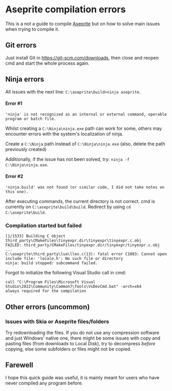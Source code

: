 # Aseprite compilation errors
This is a not a guide to compile [Aseprite](https://github.com/aseprite/aseprite) but on how to solve main issues when trying to compile it.

## Git errors
Just install Git in https://git-scm.com/downloads, then close and reopen cmd and start the whole process again.

## Ninja errors
All issues with the next line: `C:\aseprite\build>ninja aseprite`.

#### Error #1
```
'ninja' is not recognized as an internal or external command, operable program or batch file.
```

Whilst creating a `C:\Ninja\ninja.exe` path can work for some, others may encounter errors with the system's localization of ninja.

Create a `C:\Ninja` path instead of `C:\Ninja\ninja.exe` (also, delete the path previously created)

Additionally, if the issue has not been solved, try: `ninja -f C:\Ninja\ninja.exe`.

#### Error #2
```
'ninja.build' was not found (or similar code, I did not take notes on this one).
```

After executing commands, the current directory is not correct. cmd is currently on `C:\aseprite\build\build`. Redirect by using `cd C:\aseprite\build`.

### Compilation started but failed

```
[1/1533] Building C object third_party\CMakeFiles\tinyexpr.dir\tinyexpr\tinyexpr.c.obj
FAILED: third_party/CMakeFiles/tinyexpr.dir/tinyexpr/tinyexpr.c.obj
...
C:\aseprite\third_party\lua\llex.c(13): fatal error C1083: Cannot open include file: 'locale.h': No such file or directory
ninja: build stopped: subcommand failed.
```

Forgot to initialize the following Visual Studio call in cmd:
```
call "C:\Program Files\Microsoft Visual Studio\2022\Community\Common7\Tools\VsDevCmd.bat" -arch=x64
always required for the compilation
```

## Other errors (uncommon)
### Issues with Skia or Aseprite files/folders
Try redownloading the files.
If you do not use any compression software and just Windows' native one, there might be some issues with copy and pasting files (from downloads to Local Disk), try to decompress *before* copying, else some subfolders or files might not be copied.


## Farewell
I hope this quick guide was useful, it is mainly meant for users who have never compiled any program before.
